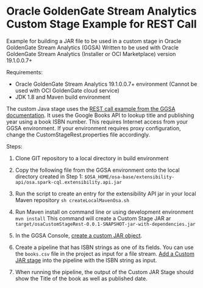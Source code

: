 # Oracle GoldenGate Stream Analytics Custom Stage Example for REST Call

Example for building a JAR file to be used in a custom stage in Oracle GoldenGate Stream Analytics (GGSA)
Written to be used with Oracle GoldenGate Stream Analytics (Installer or OCI Marketplace) version 19.1.0.0.7+
 
Requirements:
- Oracle GoldenGate Stream Analytics 19.1.0.0.7+ environment (Cannot be used with OCI GoldenGate cloud service)
- JDK 1.8 and Maven build environment

The custom Java stage uses the [REST call example from the GGSA documentation](https://docs.oracle.com/en/middleware/fusion-middleware/osa/19.1/using/adding-custom-functions-and-custom-stages.html#GUID-B04169F3-6BD0-4C93-B3AD-FFE1DDD28665). It uses the Google Books API to lookup title and publishing year using a book ISBN number. This requires Internet access from your GGSA environment. If your environment requires proxy configuration, change the CustomStageRest.properties file accordingly.  

 Steps:
1. Clone GIT repository to a local directory in build environment
2. Copy the following file from the GGSA environment onto the local directory created in Step 1:
 `$OSA_HOME/osa-base/extensibility-api/osa.spark-cql.extensibility.api.jar`
3. Run the script to create an entry for the extensibility API jar in your local Maven repository
 `sh createLocalMavenOsa.sh`
4. Run Maven install on command line or using development environment
 `mvn install`
 This command will create a Custom Stage JAR ar `target/osaCustomStageRest-0.0.1-SNAPSHOT-jar-with-dependencies.jar`
5. In the GGSA Console, [create a custom JAR object](https://docs.oracle.com/en/middleware/fusion-middleware/osa/19.1/using/adding-custom-functions-and-custom-stages.html#UGOSA-GUID-263756AC-339A-4E38-8C9F-8C310CDD2D34).

6. Create a pipeline that has ISBN strings as one of its fields. You can use the `books.csv` file in the project as input for a file stream. [Add a Custom JAR stage](https://docs.oracle.com/en/middleware/fusion-middleware/osa/19.1/using/adding-custom-functions-and-custom-stages.html#UGOSA-GUID-23080F34-B9F0-4AC9-AFA5-0056AA765C5D) into the pipeline with the ISBN string as input.

7. When running the pipeline, the output of the Custom JAR Stage should show the Title of the book as well as published date. 